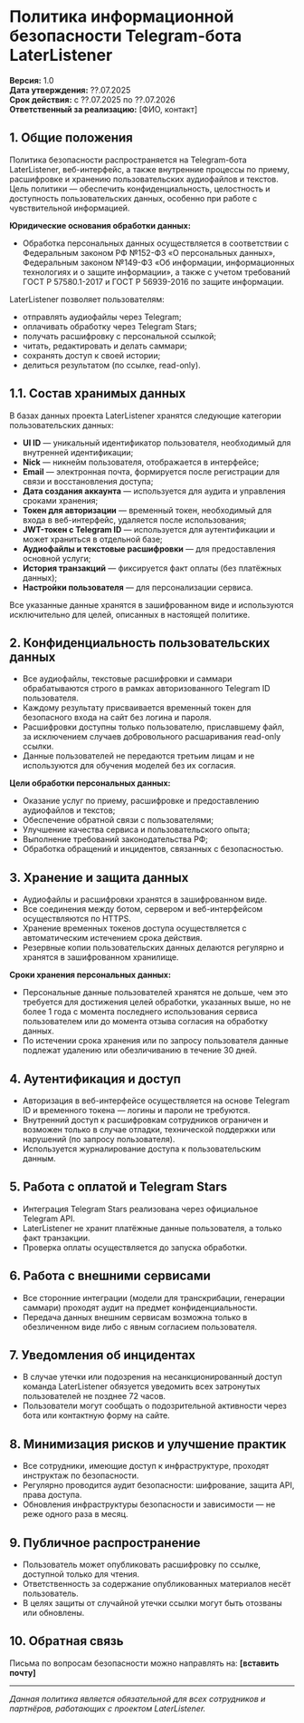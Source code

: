 # Политика информационной безопасности Telegram-бота LaterListener

**Версия:** 1.0  
**Дата утверждения:** ??.07.2025  
**Срок действия:** с ??.07.2025 по ??.07.2026  
**Ответственный за реализацию:** [ФИО, контакт]

## 1. Общие положения

Политика безопасности распространяется на Telegram-бота LaterListener, веб-интерфейс, а также внутренние процессы по приему, расшифровке и хранению пользовательских аудиофайлов и текстов. Цель политики — обеспечить конфиденциальность, целостность и доступность пользовательских данных, особенно при работе с чувствительной информацией.

**Юридические основания обработки данных:**
- Обработка персональных данных осуществляется в соответствии с Федеральным законом РФ №152-ФЗ «О персональных данных», Федеральным законом №149-ФЗ «Об информации, информационных технологиях и о защите информации», а также с учетом требований ГОСТ Р 57580.1-2017 и ГОСТ Р 56939-2016 по защите информации.

LaterListener позволяет пользователям:

- отправлять аудиофайлы через Telegram;
- оплачивать обработку через Telegram Stars;
- получать расшифровку с персональной ссылкой;
- читать, редактировать и делать саммари;
- сохранять доступ к своей истории;
- делиться результатом (по ссылке, read-only).

## 1.1. Состав хранимых данных

В базах данных проекта LaterListener хранятся следующие категории пользовательских данных:

- **UI ID** — уникальный идентификатор пользователя, необходимый для внутренней идентификации;
- **Nick** — никнейм пользователя, отображается в интерфейсе;
- **Email** — электронная почта, формируется после регистрации для связи и восстановления доступа;
- **Дата создания аккаунта** — используется для аудита и управления сроками хранения;
- **Токен для авторизации** — временный токен, необходимый для входа в веб-интерфейс, удаляется после использования;
- **JWT-токен с Telegram ID** — используется для аутентификации и может храниться в отдельной базе;
- **Аудиофайлы и текстовые расшифровки** — для предоставления основной услуги;
- **История транзакций** — фиксируется факт оплаты (без платёжных данных);
- **Настройки пользователя** — для персонализации сервиса.

Все указанные данные хранятся в зашифрованном виде и используются исключительно для целей, описанных в настоящей политике.

## 2. Конфиденциальность пользовательских данных

- Все аудиофайлы, текстовые расшифровки и саммари обрабатываются строго в рамках авторизованного Telegram ID пользователя.
- Каждому результату присваивается временный токен для безопасного входа на сайт без логина и пароля.
- Расшифровки доступны только пользователю, приславшему файл, за исключением случаев добровольного расшаривания read-only ссылки.
- Данные пользователей не передаются третьим лицам и не используются для обучения моделей без их согласия.

**Цели обработки персональных данных:**
- Оказание услуг по приему, расшифровке и предоставлению аудиофайлов и текстов;
- Обеспечение обратной связи с пользователями;
- Улучшение качества сервиса и пользовательского опыта;
- Выполнение требований законодательства РФ;
- Обработка обращений и инцидентов, связанных с безопасностью.

## 3. Хранение и защита данных

- Аудиофайлы и расшифровки хранятся в зашифрованном виде.
- Все соединения между ботом, сервером и веб-интерфейсом осуществляются по HTTPS.
- Хранение временных токенов доступа осуществляется с автоматическим истечением срока действия.
- Резервные копии пользовательских данных делаются регулярно и хранятся в зашифрованном хранилище.

**Сроки хранения персональных данных:**
- Персональные данные пользователей хранятся не дольше, чем это требуется для достижения целей обработки, указанных выше, но не более 1 года с момента последнего использования сервиса пользователем или до момента отзыва согласия на обработку данных.
- По истечении срока хранения или по запросу пользователя данные подлежат удалению или обезличиванию в течение 30 дней.

## 4. Аутентификация и доступ

- Авторизация в веб-интерфейсе осуществляется на основе Telegram ID и временного токена — логины и пароли не требуются.
- Внутренний доступ к расшифровкам сотрудников ограничен и возможен только в случае отладки, технической поддержки или нарушений (по запросу пользователя).
- Используется журналирование доступа к пользовательским данным.

## 5. Работа с оплатой и Telegram Stars

- Интеграция Telegram Stars реализована через официальное Telegram API.
- LaterListener не хранит платёжные данные пользователя, а только факт транзакции.
- Проверка оплаты осуществляется до запуска обработки.

## 6. Работа с внешними сервисами

- Все сторонние интеграции (модели для транскрибации, генерации саммари) проходят аудит на предмет конфиденциальности.
- Передача данных внешним сервисам возможна только в обезличенном виде либо с явным согласием пользователя.

## 7. Уведомления об инцидентах

- В случае утечки или подозрения на несанкционированный доступ команда LaterListener обязуется уведомить всех затронутых пользователей не позднее 72 часов.
- Пользователи могут сообщать о подозрительной активности через бота или контактную форму на сайте.

## 8. Минимизация рисков и улучшение практик

- Все сотрудники, имеющие доступ к инфраструктуре, проходят инструктаж по безопасности.
- Регулярно проводится аудит безопасности: шифрование, защита API, права доступа.
- Обновления инфраструктуры безопасности и зависимости — не реже одного раза в месяц.

## 9. Публичное распространение

- Пользователь может опубликовать расшифровку по ссылке, доступной только для чтения.
- Ответственность за содержание опубликованных материалов несёт пользователь.
- В целях защиты от случайной утечки ссылки могут быть отозваны или обновлены.

## 10. Обратная связь

Письма по вопросам безопасности можно направлять на: **[вставить почту]**

---

*Данная политика является обязательной для всех сотрудников и партнёров, работающих с проектом LaterListener.*
